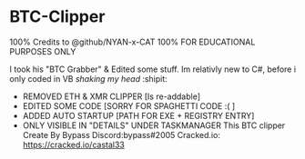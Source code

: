# BTC-Clipper

100% Credits to @github/NYAN-x-CAT
100% FOR EDUCATIONAL PURPOSES ONLY

I took his "BTC Grabber" & Edited some stuff.
Im relativly new to C#, before i only coded in VB *shaking my head*   :shipit:

- REMOVED ETH & XMR CLIPPER [Is re-addable]
- EDITED SOME CODE [SORRY FOR SPAGHETTI CODE :( ]
- ADDED AUTO STARTUP [PATH FOR EXE + REGISTRY ENTRY]
- ONLY VISIBLE IN "DETAILS" UNDER TASKMANAGER
This BTC clipper Create By  Bypass
Discord:bypass#2005
Cracked.io: https://cracked.io/castal33

